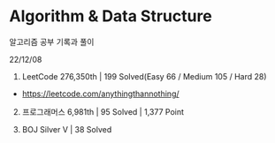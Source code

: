 # Algorithm & Data Structure

알고리즘 공부 기록과 풀이

22/12/08

1. LeetCode 276,350th | 199 Solved(Easy 66 / Medium 105 / Hard 28)
- https://leetcode.com/anythingthannothing/

2. 프로그래머스 6,981th | 95 Solved | 1,377 Point

3. BOJ Silver V | 38 Solved